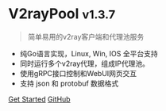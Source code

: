 <!-- ![logo](_media/icon.svg) -->

# V2rayPool <small>v1.3.7</small>

> 简单易用的v2ray客户端和代理池服务

- 纯Go语言实现，Linux, Win, IOS 全平台支持
- 同时运行多个v2ray代理，组成IP代理池。
- 使用gRPC接口控制和WebUI网页交互
- 支持 json 和 protobuf 数据格式

[Get Started](#简介)
[GitHub](https://github.com/iotames/v2raypool/)
